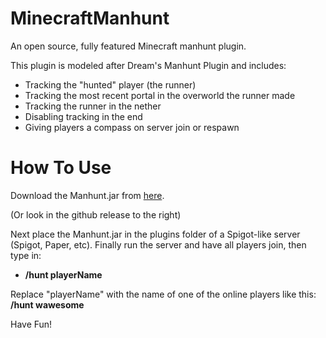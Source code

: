 # MinecraftManhunt
An open source, fully featured Minecraft manhunt plugin.

This plugin is modeled after Dream's Manhunt Plugin and includes:
- Tracking the "hunted" player (the runner)
- Tracking the most recent portal in the overworld the runner made
- Tracking the runner in the nether
- Disabling tracking in the end
- Giving players a compass on server join or respawn

# How To Use
Download the Manhunt.jar from [here](https://github.com/wawesomeNOGUI/MinecraftManhunt/releases/download/1.1/Manhunt.jar). 

(Or look in the github release to the right)

Next place the Manhunt.jar in the plugins folder of a Spigot-like server (Spigot, Paper, etc).
Finally run the server and have all players join, then type in: 
- **/hunt playerName**

Replace "playerName" with the name of one of the online players like this: **/hunt wawesome**

Have Fun!
